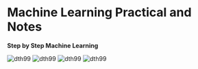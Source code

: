 # Machine Learning Practical and Notes
**Step by Step Machine Learning**

![dth99](1.gif)
![dth99](2.gif)
![dth99](3.gif)
![dth99](4.gif)




